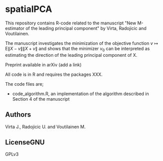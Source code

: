 # spatialPCA
This repository contains R-code related to the manuscript "New M-estimator of the leading principal component" by Virta, Radojicic and Voutilainen.

The manuscript investigates the minimization of the objective function $v \mapsto \mathrm{E}\| X - v \| \| X + v \|$ and shows that the minimizer $v_0$ can be interpreted as estimating the direction of the leading principal component of X.

Preprint available in arXiv (add a link)

All code is in R and requires the packages XXX.

The code files are;

- code_algorithm.R, an implementation of the algorithm described in Section 4 of the manuscript

## Authors

Virta J., Radojicic U. and Voutilainen M.

## LicenseGNU
GPLv3
